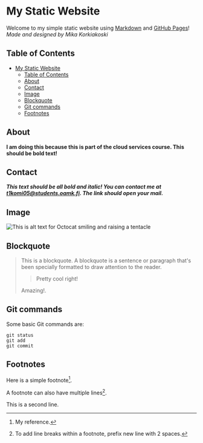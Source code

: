 
# My Static Website
Welcome to my simple static website using [Markdown](https://docs.github.com/en/get-started/writing-on-github/getting-started-with-writing-and-formatting-on-github/basic-writing-and-formatting-syntax) and [GitHub Pages](https://pages.github.com/)!  *Made and designed by Mika Korkiakoski* 

## Table of Contents
- [My Static Website](#my-static-website)
  - [Table of Contents](#table-of-contents)
  - [About](#about)
  - [Contact](#contact)
  - [Image](#image)
  - [Blockquote](#blockquote)
  - [Git commands](#git-commands)
  - [Footnotes](#footnotes)

## About
**I am doing this because this is part of the cloud services course. This should be bold text!**


## Contact
***This text should be all bold and italic! You can contact me at [t1komi05@students.oamk.fi](mailto:t1komi05@students.oamk.fi). The link should open your mail.***

## Image

![This is alt text for Octocat smiling and raising a tentacle](https://myoctocat.com/assets/images/base-octocat.svg)


## Blockquote
> This is a blockquote. A blockquote is a sentence or paragraph that's been specially formatted to draw attention to the reader.
>>Pretty cool right!
>
> Amazing!.


## Git commands

Some basic Git commands are:
```
git status
git add
git commit
```

## Footnotes

Here is a simple footnote[^1].

A footnote can also have multiple lines[^2].

[^1]: My reference.

[^2]: To add line breaks within a footnote, prefix new line with 2 spaces.

  This is a second line.